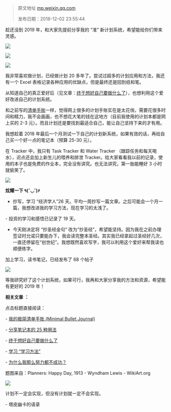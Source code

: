 > 原文地址 [mp.weixin.qq.com](https://mp.weixin.qq.com/s?__biz=MzIwMzA5NTI3NQ==&mid=2649902982&idx=1&sn=edb947d4de93d1ffb3c5074bd71d3803&chksm=8ed24202b9a5cb144fe06b87dd9cb34711a03dade3e5ab2282ec260f5d44cb0d28ac8d19c02c&scene=21#wechat_redirect)
>
> 发布日期：2018-12-02 23:55:44

趁还没到 2019 年，和大家先提前分享我的 “准” 新计划系统，希望能给你们带来灵感。

![](https://mmbiz.qpic.cn/mmbiz_png/2qRZ6oIialEAI4jw674ueS26kHBBIdk3VQAk8P40MkcZIibFEdm1HJZYnsZxHIzaic2PGUrHECquRQDuaD9Lia75XA/640?wx_fmt=png)

![](https://mmbiz.qpic.cn/mmbiz_png/2qRZ6oIialEAI4jw674ueS26kHBBIdk3VhSiccD0LrqibxajJSnAvSVex7NiaQbA0zQ53icjE1M23KbTGRFp7HBgn1Q/640?wx_fmt=png)

![](https://mmbiz.qpic.cn/mmbiz_png/2qRZ6oIialEAI4jw674ueS26kHBBIdk3VwdMeXH1nrAj3l4XRUs6DUFtE5uVaG56WzEbNoZorQRXrTdwwdDPEFQ/640?wx_fmt=png)

我非常喜欢做计划，已经做计划 20 多年了。尝试过超多的计划应用和方法，我还有一个 Excel 表格记录各种应用的优缺点，但是最终还是回到纸和笔。

从知道自己的真正爱好后（见文章：[终于想好自己要做什么了](http://mp.weixin.qq.com/s?__biz=MzIwMzA5NTI3NQ==&mid=2649902914&idx=1&sn=01c87d9a1a121b26a7847b858c595531&chksm=8ed242c6b9a5cbd0712724bdc880a2b3dc8297af9bc57a2ac44abe2f69364849489dbe3c2fce&scene=21#wechat_redirect)），也想利用这个爱好改进自己的计划系统。

和之前写的[清单手账](http://mp.weixin.qq.com/s?__biz=MzIwMzA5NTI3NQ==&mid=2649902783&idx=1&sn=1b0326f8280c2ccd34be49a0b9a0c23b&chksm=8ed2433bb9a5ca2d2771ce001a7e43bdeee3e2dfe5612d2342263026599fd548b440c1a282a2&scene=21#wechat_redirect)一样，觉得网上很多的计划手账实在是太花俏，需要花很多时间和精力，我不会画画，也不想花大笔的钱在这地方（目前我使用的计划本都是网上买的 2-3 元）。而且计划还是要找到最适合自己，能让自己坚持下来的才有用。

我想趁着 2018 年最后一个月测试一下自己的计划新系统，如果有效的话，再给自己买一个好一点的笔记本（预算 25-30 元）。

在 Tracker 中，我只有 Task Tracker 和 Water Tracker （跟踪任务和每天喝水），迟点还会加上新生儿的喂养和排泄 Tracker。给大家看看我以前的记录，使用的本子也是免费的作业本，完全没有讲究。也无法讲究，第一胎能睡好 3 小时就偷笑了。  

![](https://mmbiz.qpic.cn/mmbiz_png/2qRZ6oIialEAI4jw674ueS26kHBBIdk3VBfdv1PIAvgRLz4Bibhctb6nItcoMREk7ia7RR8eGon7yX4cNJ0u58XicQ/640?wx_fmt=png)

**炫耀一下 ٩(˘◡˘)۶**

- 抄写，学习 “经济学人”26 天。平均一周抄写一篇文章。之后可能会一个月一篇，我想改进我的学习方法，现在学习的太浅了。

- 投资的学习和感悟已记录了 19 天。

- 今天刚决定将 “抄圣经金句” 改为“抄圣经”，希望能坚持。因为我在之前办理签证时允诺只要能办下，我会读完整本圣经。其实我已经拿起过圣经好几次，一直还停留在“创世纪”。我想既然喜欢写字，我可以利用这个爱好来帮我读也顺便练字。

加上学习，读书笔记，已经发布了 68 个帖子

![](https://mmbiz.qpic.cn/mmbiz_png/2qRZ6oIialEAI4jw674ueS26kHBBIdk3VaickW2mmhmV6BonjwK8Pa3eatd24oKSoS8cPg5NRVTfPMIIdVf9t40A/640?wx_fmt=png)

等我研究好了这个计划系统，如果可行，我再和大家分享我的方法和资源，希望能有更好的 2019 年！

  

 **相关文章** **：**

点击标题直接阅读：

- [我的极简清单手账 (Minimal Bullet Journal)](http://mp.weixin.qq.com/s?__biz=MzIwMzA5NTI3NQ==&mid=2649902783&idx=1&sn=1b0326f8280c2ccd34be49a0b9a0c23b&chksm=8ed2433bb9a5ca2d2771ce001a7e43bdeee3e2dfe5612d2342263026599fd548b440c1a282a2&scene=21#wechat_redirect)  

- [分享笔记本的 25 种用法](http://mp.weixin.qq.com/s?__biz=MzIwMzA5NTI3NQ==&mid=2649902835&idx=1&sn=d173faf02a40e2a168290e22a6db4702&chksm=8ed24377b9a5ca610dea741257e2951242e46173703ce821c32a652122c8e73b6c920ef4a994&scene=21#wechat_redirect)

- [终于想好自己要做什么了](http://mp.weixin.qq.com/s?__biz=MzIwMzA5NTI3NQ==&mid=2649902914&idx=1&sn=01c87d9a1a121b26a7847b858c595531&chksm=8ed242c6b9a5cbd0712724bdc880a2b3dc8297af9bc57a2ac44abe2f69364849489dbe3c2fce&scene=21#wechat_redirect)

- [学习 “学习方法”](http://mp.weixin.qq.com/s?__biz=MzIwMzA5NTI3NQ==&mid=2649902868&idx=1&sn=4fe60e62e3e208043f8a2c72b9607847&chksm=8ed24290b9a5cb86acec390b52fe4fb9d722c9cd1dd3ac64c61945a32d08b04ec8117b2716d1&scene=21#wechat_redirect)

- [为什么我那么努力都不成功？](http://mp.weixin.qq.com/s?__biz=MzIwMzA5NTI3NQ==&mid=2649902552&idx=1&sn=4610a0c06582c5c42659ad9ac3f5ea9e&chksm=8ed2405cb9a5c94ac9892a1eca7848fa98b83d18e4593c411352096e999bc3ac4ca4536395f9&scene=21#wechat_redirect)

题图来自：Planners: Happy Day, 1913 - Wyndham Lewis - WikiArt.org

![](https://mmbiz.qpic.cn/mmbiz_jpg/2qRZ6oIialEAI4jw674ueS26kHBBIdk3Via3Pe7mJK5UIvH5401jXZBCgQDHdInIjFRqLBu29yKcs880yQq11zxQ/640?wx_fmt=jpeg)

计划不一定会实现，但没有计划就一定不会实现。

- 塔皮幽卡的语录